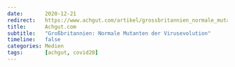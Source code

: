 ```yaml
---
date:       2020-12-21
redirect:   https://www.achgut.com/artikel/grossbritannien_normale_mutanten_der_virusevolution
title:      Achgut.com
subtitle:   "Großbritannien: Normale Mutanten der Virusevolution"
timeline:   false
categories: Medien
tags:       [achgut, covid20]
---
```

